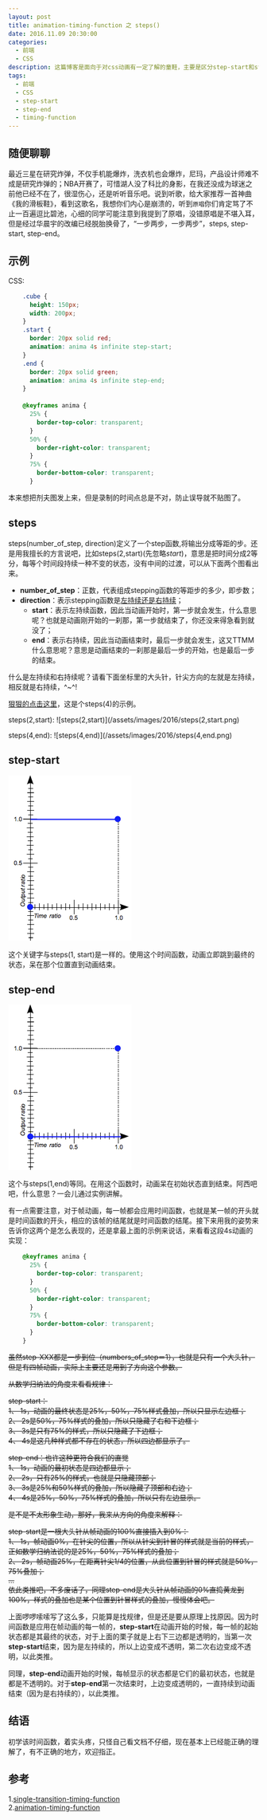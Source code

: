 ```yaml
---
layout: post
title: animation-timing-function 之 steps()
date: 2016.11.09 20:30:00
categories: 
  - 前端
  - CSS
description: 这篇博客是面向于对css动画有一定了解的童鞋，主要是区分step-start和step-end.
tags: 
  - 前端
  - CSS
  - step-start
  - step-end
  - timing-function
---
```


## 随便聊聊

最近三星在研究炸弹，不仅手机能爆炸，洗衣机也会爆炸，尼玛，产品设计师难不成是研究炸弹的；NBA开赛了，可惜湖人没了科比的身影，在我还没成为球迷之前他已经不在了，很湿伤心，还是听听音乐吧。说到听歌，给大家推荐一首神曲《我的滑板鞋》，看到这歌名，我想你们内心是崩溃的，听到`原唱`你们肯定骂了不止一百遍逗比碧池，心细的同学可能注意到我提到了原唱，没错原唱是不堪入耳，但是经过华晨宇的改编已经脱胎换骨了，“一步两步，一步两步”，steps, step-start, step-end。

## 示例

CSS:

```css
    .cube {
      height: 150px;
      width: 200px;
    }
    .start {
      border: 20px solid red;
      animation: anima 4s infinite step-start;
    }
    .end {
      border: 20px solid green;
      animation: anima 4s infinite step-end;
    }

    @keyframes anima {
      25% {
        border-top-color: transparent;
      }
      50% {
        border-right-color: transparent;
      }
      75% {
        border-bottom-color: transparent;
      }

```

本来想把剂夫图发上来，但是录制的时间点总是不对，防止误导就不贴图了。

## steps

steps(number_of_step, direction)定义了一个step函数,将输出分成等距的步。还是用我擅长的方言说吧，比如steps(2,start)(先忽略*start*)，意思是把时间分成2等分，每等个时间段持续一种不变的状态，没有中间的过渡，可以从下面两个图看出来。

- **number_of_step**：正数，代表组成stepping函数的等距步的多少，即步数；
- **direction**：表示stepping函数是[左持续还是右持续][1]；
  - **start**：表示左持续函数，因此当动画开始时，第一步就会发生，什么意思呢？也就是动画刚开始的一刹那，第一步就结束了，你还没来得急看到就没了；
  - **end**：表示右持续，因此当动画结束时，最后一步就会发生，这又TTMM什么意思呢？意思是动画结束的一刹那是最后一步的开始，也是最后一步的结束。

什么是左持续和右持续呢？请看下面坐标里的大头针，针尖方向的左就是左持续，相反就是右持续，^~^!

[狠狠的点击这里][2]，这是个steps(4)的示例。

steps\(2,start\):
![steps(2,start)](/assets/images/2016/steps(2,start.png)

steps\(4,end\):
![steps(4,end)](/assets/images/2016/steps(4,end.png)

## step-start

![steps-start](/assets/images/2016/step-start.png)

这个关键字与steps(1, start)是一样的。使用这个时间函数，动画立即跳到最终的状态，呆在那个位置直到动画结束。

## step-end

![step-end](/assets/images/2016/step-end.png)

这个与steps(1,end)等同。在用这个函数时，动画呆在初始状态直到结束。阿西吧吧，什么意思？一会儿通过实例讲解。

有一点需要注意，对于帧动画，每一帧都会应用时间函数，也就是某一帧的开头就是时间函数的开头，相应的该帧的结尾就是时间函数的结尾。接下来用我的姿势来告诉你这两个是怎么表现的，还是拿最上面的示例来说话，来看看这段4s动画的实现：

```css
    @keyframes anima {
      25% {
        border-top-color: transparent;
      }
      50% {
        border-right-color: transparent;
      }
      75% {
        border-bottom-color: transparent;
      }
    }

```

~~虽然step-XXX都是一步到位（numbers_of_step＝1），也就是只有一个大头针，但是有四帧动画，实际上主要还是用到了方向这个参数。~~

~~从数学归纳法的角度来看看规律：~~

~~step-start：~~<br>
~~1、 1s，动画的最终状态是25%，50%，75%样式叠加，所以只显示左边框；~~<br>
~~2、 2s是50%，75%样式的叠加，所以只隐藏了右和下边框；~~<br>
~~3、 3s是只有75%的样式，所以只隐藏了下边框；~~<br>
~~4、 4s是这几种样式都不存在的状态，所以四边都显示了。~~<br>

~~step-end：也许这种更符合我们的直觉~~<br>
~~1、 1s，动画的最初状态是四边都显示；~~<br>
~~2、 2s，只有25%的样式，也就是只隐藏顶部；~~<br>
~~3、 3s是25%和50%样式的叠加，所以隐藏了顶部和右边；~~<br>
~~4、 4s是25%，50%，75%样式的叠加，所以只有左边显示。~~<br>

~~是不是不太形象生动，那好，我来从方向的角度来解释：~~<br>

~~step-start是一根大头针从帧动画的100%直接插入到0%：~~<br>
~~1、 1s，帧动画0%，在针尖的位置，所以从针尖到针冒的样式就是当前的样式，正如数学归纳法说的是25%，50%，75%样式的叠加；~~<br>
~~2、 2s，帧动画25%，在距离针尖1/4的位置，从此位置到针冒的样式就是50%，75%叠加；~~<br>
~~...~~<br>
~~依此类推吧，不多废话了，同理step-end是大头针从帧动画的0%直捣黄龙到100%，样式的叠加也是某个位置到针冒样式的叠加，慢慢体会吧。~~<br>

上面啰啰嗦嗦写了这么多，只能算是找规律，但是还是要从原理上找原因。因为时间函数是应用在帧动画的每一帧的，**step-start**在动画开始的时候，每一帧的起始状态都是其最终的状态，对于上面的栗子就是上右下三边都是透明的，当第一次**step-start**结束，因为是左持续的，所以上边变成不透明，第二次右边变成不透明，以此类推。

同理，**step-end**动画开始的时候，每帧显示的状态都是它们的最初状态，也就是都是不透明的。对于**step-end**第一次结束时，上边变成透明的，一直持续到动画结束（因为是右持续的），以此类推。

## 结语

初学该时间函数，着实头疼，只怪自己看文档不仔细，现在基本上已经能正确的理解了，有不正确的地方，欢迎指正。

## 参考

1.[single-transition-timing-function](https://developer.mozilla.org/en-US/docs/Web/CSS/single-transition-timing-function)<br/>
2.[animation-timing-function][3]<br/>



[1]: http://en.wikipedia.org/wiki/Left-continuous#Directional_and_semi-continuity "left- or right-continuous"
[2]: https://jsfiddle.net/CoderLim/e6hd40c8/ "steps(4)示例"
[3]: https://developer.mozilla.org/en-US/docs/Web/CSS/animation-timing-function "css3 animation"
